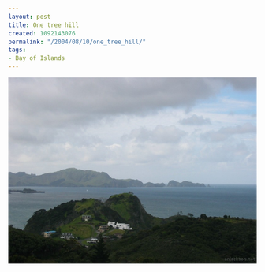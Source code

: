 ```yaml
---
layout: post
title: One tree hill
created: 1092143076
permalink: "/2004/08/10/one_tree_hill/"
tags:
- Bay of Islands
---
```


<img src="/image/images/img_2105-995.jpg"/>

